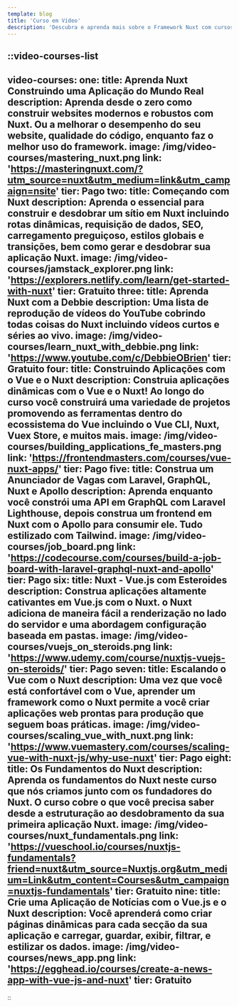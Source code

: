 ```yaml
---
template: blog
title: 'Curso em Vídeo'
description: 'Descubra e aprenda mais sobre o Framework Nuxt com cursos em vídeos gratuitos e pagos.'
---
```

::video-courses-list
---
video-courses:
  one:
    title: Aprenda Nuxt Construindo uma Aplicação do Mundo Real
    description:  Aprenda desde o zero como construir websites modernos e robustos com Nuxt. Ou a melhorar o desempenho do seu website, qualidade do código, enquanto faz o melhor uso do framework.
    image: /img/video-courses/mastering_nuxt.png
    link: 'https://masteringnuxt.com/?utm_source=nuxt&utm_medium=link&utm_campaign=nsite'
    tier: Pago
  two:
    title: Começando com Nuxt
    description: Aprenda o essencial para construir e desdobrar um sítio em Nuxt incluindo rotas dinâmicas, requisição de dados, SEO, carregamento preguiçoso, estilos globais e transições, bem como gerar e desdobrar sua aplicação Nuxt.
    image: /img/video-courses/jamstack_explorer.png
    link: 'https://explorers.netlify.com/learn/get-started-with-nuxt'
    tier: Gratuito
  three:
    title: Aprenda Nuxt com a Debbie
    description: Uma lista de reprodução de vídeos do YouTube cobrindo todas coisas do Nuxt incluindo vídeos curtos e séries ao vivo.
    image: /img/video-courses/learn_nuxt_with_debbie.png
    link: 'https://www.youtube.com/c/DebbieOBrien'
    tier: Gratuito
  four:
    title: Construindo Aplicações com o Vue e o Nuxt
    description: Construia aplicações dinâmicas com o Vue e o Nuxt! Ao longo do curso você construirá uma variedade de projetos promovendo as ferramentas dentro do ecossistema do Vue incluindo o Vue CLI, Nuxt, Vuex Store, e muitos mais.
    image: /img/video-courses/building_applications_fe_masters.png
    link: 'https://frontendmasters.com/courses/vue-nuxt-apps/'
    tier: Pago
  five:
    title: Construa um Anunciador de Vagas com Laravel, GraphQL, Nuxt e Apollo
    description: Aprenda enquanto você constrói uma API em GraphQL com Laravel Lighthouse, depois construa um frontend em Nuxt com o Apollo para consumir ele. Tudo estilizado com Tailwind.
    image: /img/video-courses/job_board.png
    link: 'https://codecourse.com/courses/build-a-job-board-with-laravel-graphql-nuxt-and-apollo'
    tier: Pago
  six:
    title: Nuxt - Vue.js com Esteroides
    description: Construa aplicações altamente cativantes em Vue.js com o Nuxt. o Nuxt adiciona de maneira fácil a renderização no lado do servidor e uma abordagem configuração baseada em pastas.
    image: /img/video-courses/vuejs_on_steroids.png
    link: 'https://www.udemy.com/course/nuxtjs-vuejs-on-steroids/'
    tier: Pago
  seven:
    title: Escalando o Vue com o Nuxt
    description: Uma vez que você está confortável com o Vue, aprender um framework como o Nuxt permite a você criar aplicações web prontas para produção que seguem boas práticas.
    image: /img/video-courses/scaling_vue_with_nuxt.png
    link: 'https://www.vuemastery.com/courses/scaling-vue-with-nuxt-js/why-use-nuxt'
    tier: Pago
  eight:
    title: Os Fundamentos do Nuxt
    description: Aprenda os fundamentos do Nuxt neste curso que nós criamos junto com os fundadores do Nuxt. O curso cobre o que você precisa saber desde a estruturação ao desdobramento da sua primeira aplicação Nuxt.
    image: /img/video-courses/nuxt_fundamentals.png
    link: 'https://vueschool.io/courses/nuxtjs-fundamentals?friend=nuxt&utm_source=Nuxtjs.org&utm_medium=Link&utm_content=Courses&utm_campaign=nuxtjs-fundamentals'
    tier: Gratuito
  nine:
    title: Crie uma Aplicação de Notícias com o Vue.js e o Nuxt
    description: Você aprenderá como criar páginas dinâmicas para cada secção da sua aplicação e carregar, guardar, exibir, filtrar, e estilizar os dados. 
    image: /img/video-courses/news_app.png
    link: 'https://egghead.io/courses/create-a-news-app-with-vue-js-and-nuxt'
    tier: Gratuito
---
::
